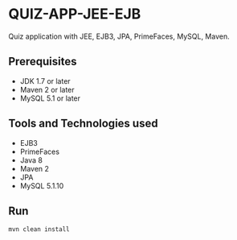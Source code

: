 # QUIZ-APP-JEE-EJB

Quiz application with JEE, EJB3, JPA, PrimeFaces, MySQL, Maven.

## Prerequisites
- JDK 1.7 or later
- Maven 2 or later
- MySQL 5.1 or later

## Tools and Technologies used
- EJB3
- PrimeFaces
- Java 8
- Maven 2
- JPA
- MySQL 5.1.10

## Run
```mvn clean install```
